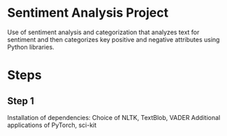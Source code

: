 # Sentiment Analysis Project
Use of sentiment analysis and categorization that analyzes text for sentiment and then categorizes key positive and negative attributes using Python libraries.

# Steps
## Step 1
Installation of dependencies:
Choice of NLTK, TextBlob, VADER
Additional applications of PyTorch, sci-kit

